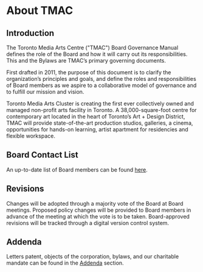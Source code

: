 # About TMAC

## Introduction

The Toronto Media Arts Centre ("TMAC") Board Governance Manual defines the role of the Board and how it will carry out its responsibilities. This and the Bylaws are TMAC’s primary governing documents.

First drafted in 2011, the purpose of this document is to clarify the organization’s principles and goals, and define the roles and responsibilities of Board members as we aspire to a collaborative model of governance and to fulfill our mission and vision.

Toronto Media Arts Cluster is creating the first ever collectively owned and managed non-profit arts facility in Toronto. A 38,000-square-foot centre for contemporary art located in the heart of Toronto’s Art + Design District, TMAC will provide state-of-the-art production studios, galleries, a cinema, opportunities for hands-on learning, artist apartment for residencies and flexible workspace.

## Board Contact List

An up-to-date list of Board members can be found [here](/director-register.md).

## Revisions

Changes will be adopted through a majority vote of the Board at Board meetings. Proposed policy changes will be provided to Board members in advance of the meeting at which the vote is to be taken. Board-approved revisions will be tracked through a digital version control system.

## Addenda

Letters patent, objects of the corporation, bylaws, and our charitable mandate can be found in the [Addenda](//addenda.md) section.